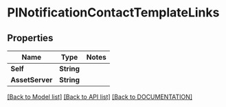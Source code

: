 # PINotificationContactTemplateLinks

## Properties
Name | Type | Notes
------------ | ------------- | -------------
**Self** | **String**
**AssetServer** | **String**

[[Back to Model list]](../../DOCUMENTATION.md#documentation-for-models) [[Back to API list]](../../DOCUMENTATION.md#documentation-for-api-endpoints) [[Back to DOCUMENTATION]](../../DOCUMENTATION.md)
